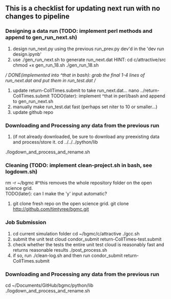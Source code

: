 ## This is a checklist for updating next run with no changes to pipeline

### Designing a data run (TODO: implement perl methods and append to gen_run_next.sh)
1. design run_next.py using the previous run_prev.py dev'd in the 'dev run design.ipynb'
1. use ./gen_run_next.sh to generate run_next.dat
HINT:
cd c/attractive/src
chmod +x gen_run_18.sh
./gen_run_18.sh

*/ DONE(implemented into ^that in bash): grab the final 1-4 lines of run_next.dat and put them in run_test.dat /*

1. update return-CollTimes.submit to take run_next.dat...
nano ../return-CollTimes.submit
TODO(later): implement ^that in perl/bash and append to gen_run_next.sh
1. manually make run_test.dat fast (perhaps set niter to 10 or smaller...)
1. update github repo

### Downloading and Processing any data from the previous run
1. (if not already downloaded, be sure to download any preexisting data and process/store it.
cd ../../../python/lib
<!-- cd ~/Documents/GitHub/bgmc/python/lib -->
./logdown_and_process_and_rename.sh

### Cleaning (TODO: implement clean-project.sh in bash, see logdown.sh)
rm -r ~/bgmc
#^this removes the whole repository folder on the open science grid.  
TODO(later): can I make the 'y' input automatic?
1. git clone fresh repo on the open science grid.
git clone http://github.com/timtyree/bgmc.git

### Job Submission
1. cd current simulation folder
cd ~/bgmc/c/attractive
./gcc.sh
1. submit the unit test cloud
condor_submit return-CollTimes-test.submit
1. check whether the tests the entire unit test cloud is reasonably fast and returns reasonable results
./post_process.sh
1. if so, run
./clean-log.sh
and then run
condor_submit return-CollTimes.submit

### Downloading and Processing any data from the previous run
cd ~/Documents/GitHub/bgmc/python/lib
./logdown_and_process_and_rename.sh
